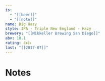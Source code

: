 ```yaml
---
is:
  - "[[beer]]"
  - "[[note]]"
name: Big Hazy
style: IPA - Triple New England - Hazy
brewery: "[[Mikkeller Brewing San Diego]]"
abv: 10.1
rating: 👍👍
last: "[[2017-07]]"
---
```

# Notes

